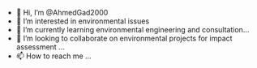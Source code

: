 - 👋 Hi, I’m @AhmedGad2000
- 👀 I’m interested in environmental issues 
- 🌱 I’m currently learning environmental engineering and consultation...
- 💞️ I’m looking to collaborate on environmental projects for impact assessment ...
- 📫 How to reach me ...

<!---
AhmedGad2000/AhmedGad2000 is a ✨ special ✨ repository because its `README.md` (this file) appears on your GitHub profile.
You can click the Preview link to take a look at your changes.
--->

